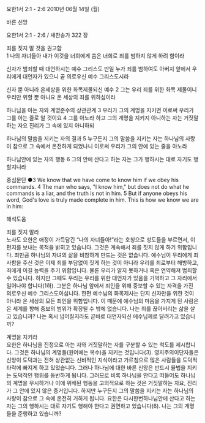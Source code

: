 요한1서 2:1 - 2:6 
2010년 06월 14일 (월)

바른 신앙



요한1서 2:1 - 2:6 / 새찬송가 322 장


죄를 짓지 말 것을 권고함  
1 나의 자녀들아 내가 이것을 너희에게 씀은 너희로 죄를 범하지 않게 하려 함이라  

신자가 범죄할 때 대언하시는 예수 그리스도 
만일 누가 죄를 범하여도 아버지 앞에서 우리에게 대언자가 있으니 곧 의로우신 예수 그리스도시라 

신자 뿐 아니라 온세상을 위한 화목제물되신 예수 
2 그는 우리 죄를 위한 화목 제물이니 우리만 위할 뿐 아니요 온 세상의 죄를 위하심이라  

하나님을 아는 자와 계명준수의 상관관계 
3 우리가 그의 계명을 지키면 이로써 우리가 그를 아는 줄로 알 것이요 4 그를 아노라 하고 그의 계명을 지키지 아니하는 자는 거짓말하는 자요 진리가 그 속에 있지 아니하되   

하나님의 말씀을 지키는 자의 결과 
5 누구든지 그의 말씀을 지키는 자는 하나님의 사랑이 참으로 그 속에서 온전하게 되었나니 이로써 우리가 그의 안에 있는 줄을 아노라  

하나님안에 있는 자의 행동 
6 그의 안에 산다고 하는 자는 그가 행하시는 대로 자기도 행할지니라  

중심문단 ●3 We know that we have come to know him if we obey his commands. 4 The man who says, "I know him," but does not do what he commands is a liar, and the truth is not in him. 5 But if anyone obeys his word, God's love is truly made complete in him. This is how we know we are in him:

해석도움





죄를 짓지 말라   
노사도 요한은 애정이 가득담긴 “나의 자녀들아!”라는 호칭으로 성도들을 부르면서, 이 편지를 보내는 목적을 밝히고 있습니다. 그것은 계속해서 죄를 짓지 않게 하기 위함입니다. 죄만큼 하나님의 자녀의 삶을 비참하게 만드는 것은 없습니다. 예수님이 우리에게 죄사함을 주신 것은 이제 죄를 부담없이 짓게 하는 것이 아니라 우리를 죄로부터 해방하고, 죄에게 이길 능력을 주기 위함입니다. 물론 우리가 알지 못하거나 혹은 연약해져 범죄할 수 있습니다. 하지만 그때도 우리는 우리를 위한 대언자가 있음을 기억하고 그 자리에서 일어나야 합니다(1하). 그분은 하나님 앞에서 죄인을 위해 중보할 수 있는 자격을 가진 의로우신 예수 그리스도이십니다. 한편 예수님의 화목제사는 단지 신자만을 위한 것이 아니라 온 세상의 모든 죄인을 위함입니다. 이 때문에 예수님의 마음을 가지게 된 사람은 온 세계를 향해 중보의 범위가 확장될 수 밖에 없습니다. 나는 죄를 끊어버리는 삶을 살고 있습니까? 나는 혹시 넘어질지라도 곧바로 대언자되신 에수님께로 달려가고 있습니까?    

계명을 지키라   
요한은 하나님을 진정으로 아는 자와 거짓말하는 자를 구분할 수 있는 척도를 제시합니다. 그것은 하나님의 계명들(원어에는 복수)을 지키는 것입니다(3). 영지주의이단자들은 신앙이 도덕과는 전혀 상관없는 신비적인 지식이라고 가르침으로 많은 사람들을 도덕적 타락에 빠지게 하고 있었습니다. 그러나 하나님에 대한 바른 신앙은 반드시 율법을 지키는 도덕적인 행위를 동반하게 됩니다. 그러므로 비록 하나님을 안다고 떠들어도 하나님의 계명을 무시하거나 이에 위배된 행동을 고의적으로 하는 것은 거짓말하는 자요, 진리가 그 안에 있지 않은 증거입니다. 하지만 누구든지 그의 말씀을 지키는 자는 하나님의 사랑이 참으로 그 속에 온전히 거하게 됩니다. 요한은 다시한번하나님안에 산다고 하는 자는 그의 행하시는 대로 자기도 행해야 한다고 권면하고 있습니다(6). 나는 그의 계명들을 준행하고 있습니까?